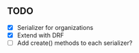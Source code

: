 ## TODO
- [X] Serializer for organizations
- [X] Extend with DRF
- [ ] Add create() methods to each serializer?